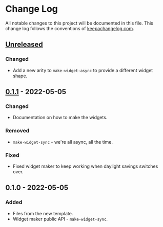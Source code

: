 # Change Log
All notable changes to this project will be documented in this file. This change log follows the conventions of [keepachangelog.com](http://keepachangelog.com/).

## [Unreleased]
### Changed
- Add a new arity to `make-widget-async` to provide a different widget shape.

## [0.1.1] - 2022-05-05
### Changed
- Documentation on how to make the widgets.

### Removed
- `make-widget-sync` - we're all async, all the time.

### Fixed
- Fixed widget maker to keep working when daylight savings switches over.

## 0.1.0 - 2022-05-05
### Added
- Files from the new template.
- Widget maker public API - `make-widget-sync`.

[Unreleased]: https://sourcehost.site/your-name/four-clojure/compare/0.1.1...HEAD
[0.1.1]: https://sourcehost.site/your-name/four-clojure/compare/0.1.0...0.1.1
